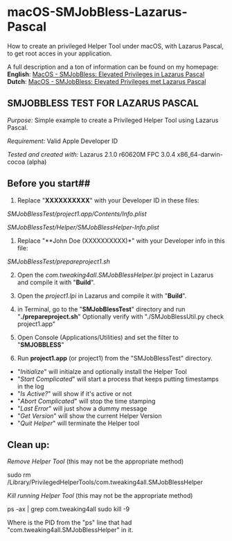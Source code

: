 # macOS-SMJobBless-Lazarus-Pascal
How to create an privileged Helper Tool under macOS, with Lazarus Pascal, to get root acces in your application.

A full description and a ton of information can be found on my homepage: 
**English**: [MacOS - SMJobBless: Elevated Privileges in Lazarus Pascal](https://www.tweaking4all.com/software-development/lazarus-development/macos-smjobbless-elevated-privileges-lazarus-pascal/ "Tweaking4All - The main article I wrote about")
**Dutch**: [MacOS - SMJobBless: Elevated Privileges met Lazarus Pascal](https://www.tweaking4all.com/software-development/lazarus-development/macos-smjobbless-elevated-privileges-lazarus-pascal/ "Tweaking4All - Het hoofd artikel wat ik hierover heb geschreven")

## SMJOBBLESS TEST FOR LAZARUS PASCAL ##

*Purpose:*
Simple example to create a Privileged Helper Tool using Lazarus Pascal.

*Requirement:*
Valid Apple Developer ID

*Tested and created with:* 
Lazarus 2.1.0 r60620M FPC 3.0.4 x86_64-darwin-cocoa (alpha)


## Before you start##

1. Replace "**XXXXXXXXXX**" with your Developer ID in these files:

*SMJobBlessTest/project1.app/Contents/Info.plist*

*SMJobBlessTest/Helper/SMJobBlessHelper-Info.plist*

1. Replace "**John Doe (XXXXXXXXXX)*" with your Developer info in this file:

*SMJobBlessTest/prepareproject1.sh*

2. Open the *com.tweaking4all.SMJobBlessHelper.lpi* project in Lazarus and compile it with "**Build**".

3. Open the *project1.lpi* in Lazarus and compile it with "**Build**".

4. in Terminal, go to the "**SMJobBlessTest**" directory and run "**./prepareproject.sh**"
   Optionally verify with "./SMJobBlessUtil.py check project1.app"

5. Open Console (Applications/Utilities) and set the filter to "**SMJOBBLESS**"

6. Run **project1.app** (or project1) from the "SMJobBlessTest" directory.

- "*Initialize*" will initialze and optionally install the Helper Tool
- "*Start Complicated*" will start a process that keeps putting timestamps in the log
- "*Is Active?*" will show if it's active or not
- "*Abort Complicated*" will stop the time stamping
- "*Last Error*" will just show a dummy message
- "*Get Version*" will show the current Helper Version
- "*Quit Helper*" will terminate the Helper tool


## Clean up: ##

*Remove Helper Tool*
(this may not be the appropriate method)

sudo rm /Library/PrivilegedHelperTools/com.tweaking4all.SMJobBlessHelper

*Kill running Helper Tool*
(this may not be the appropriate method)

ps -ax | grep com.tweaking4all
sudo kill -9 <PID>

Where <PID> is the PID from the "ps" line that had "com.tweaking4all.SMJobBlessHelper" in it.
